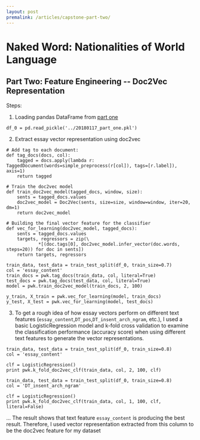 ```yaml
---
layout: post
premalink: /articles/capstone-part-two/
---
```


# Naked Word: Nationalities of World Language
## Part Two: Feature Engineering -- Doc2Vec Representation

Steps:
1. Loading pandas DataFrame from [part one](https://github.com/fzr72725/fzr72725.github.io/blob/master/_posts/2018-02-02-capstone-I.md)
```
df_0 = pd.read_pickle('../20180117_part_one.pkl')
```
2. Extract essay vector representation using doc2vec
```
# Add tag to each document:
def tag_docs(docs, col):
    tagged = docs.apply(lambda r: TaggedDocument(words=simple_preprocess(r[col]), tags=[r.label]), axis=1)
    return tagged

# Train the doc2vec model
def train_doc2vec_model(tagged_docs, window, size):
    sents = tagged_docs.values
    doc2vec_model = Doc2Vec(sents, size=size, window=window, iter=20, dm=1)
    return doc2vec_model

# Building the final vector feature for the classifier
def vec_for_learning(doc2vec_model, tagged_docs):
    sents = tagged_docs.values
    targets, regressors = zip(\
            *[(doc.tags[0], doc2vec_model.infer_vector(doc.words, steps=20)) for doc in sents])
    return targets, regressors

train_data, test_data = train_test_split(df_0, train_size=0.7)
col = 'essay_content'
train_docs = pwk.tag_docs(train_data, col, literal=True)
test_docs = pwk.tag_docs(test_data, col, literal=True)
model = pwk.train_doc2vec_model(train_docs, 2, 100)

y_train, X_train = pwk.vec_for_learning(model, train_docs)
y_test, X_test = pwk.vec_for_learning(model, test_docs)
```

3. To get a rough idea of how essay vectors perform on different text features (`essay_content`,`DT_pos`,`DT_insent_arch_ngram`, etc.), I used a basic LogisticRegression model and k-fold cross validation to examine the classification performance (accuracy score) when using different text features to generate the vector representations.
```
train_data, test_data = train_test_split(df_0, train_size=0.8)
col = 'essay_content'

clf = LogisticRegression()
print pwk.k_fold_doc2vec_clf(train_data, col, 2, 100, clf)
```

```
train_data, test_data = train_test_split(df_0, train_size=0.8)
col = 'DT_insent_arch_ngram'

clf = LogisticRegression()
print pwk.k_fold_doc2vec_clf(train_data, col, 1, 100, clf, literal=False)
```
...
The result shows that text feature `essay_content` is producing the best result. Therefore, I used vector representation extracted from this column to be the doc2vec feature for my dataset
